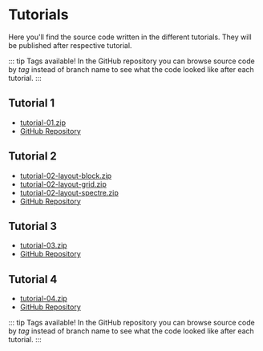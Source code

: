 <SetTitle title="Web Development Fundamentals 2021" />

# Tutorials
Here you'll find the source code written in the different tutorials. They will be published after respective tutorial.

::: tip Tags available!
In the GitHub repository you can browse source code by *tag* instead of branch name to see what the code looked like after each tutorial.
:::

## Tutorial 1
* [tutorial-01.zip](./files/tutorial-01.zip)
* [GitHub Repository](https://github.com/PeppeL-G/peter-ab-website/)

## Tutorial 2
* [tutorial-02-layout-block.zip](./files/tutorial-02-layout-block.zip)
* [tutorial-02-layout-grid.zip](./files/tutorial-02-layout-grid.zip)
* [tutorial-02-layout-spectre.zip](./files/tutorial-02-layout-spectre.zip)
* [GitHub Repository](https://github.com/PeppeL-G/peter-ab-website/)

## Tutorial 3
* [tutorial-03.zip](./files/tutorial-03.zip)
* [GitHub Repository](https://github.com/PeppeL-G/peter-ab-website/)

## Tutorial 4
* [tutorial-04.zip](./files/tutorial-04.zip)
* [GitHub Repository](https://github.com/PeppeL-G/peter-ab-website/)

::: tip Tags available!
In the GitHub repository you can browse source code by *tag* instead of branch name to see what the code looked like after each tutorial.
:::